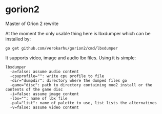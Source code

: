 gorion2
=======

Master of Orion 2 rewrite

At the moment the only usable thing here is lbxdumper which can be installed by:

```
go get github.com/verokarhu/gorion2/cmd/lbxdumper
```

It supports video, image and audio lbx files. Using it is simple:

```
lbxdumper
  -a=false: assume audio content
  -cpuprofile="": write cpu profile to file
  -dir="dumpdir": directory where the dumped files go
  -game="disc": path to directory containing moo2 install or the contents of the game disc
  -i=false: assume image content
  -lbx="": name of lbx file
  -pal="list": name of palette to use, list lists the alternatives
  -v=false: assume video content
```